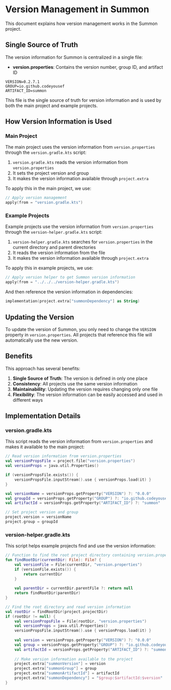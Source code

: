 # Version Management in Summon

This document explains how version management works in the Summon project.

## Single Source of Truth

The version information for Summon is centralized in a single file:

- **version.properties**: Contains the version number, group ID, and artifact ID

```properties
VERSION=0.2.7.1
GROUP=io.github.codeyousef
ARTIFACT_ID=summon
```

This file is the single source of truth for version information and is used by both the main project and example projects.

## How Version Information is Used

### Main Project

The main project uses the version information from `version.properties` through the `version.gradle.kts` script:

1. `version.gradle.kts` reads the version information from `version.properties`
2. It sets the project version and group
3. It makes the version information available through `project.extra`

To apply this in the main project, we use:

```kotlin
// Apply version management
apply(from = "version.gradle.kts")
```

### Example Projects

Example projects use the version information from `version.properties` through the `version-helper.gradle.kts` script:

1. `version-helper.gradle.kts` searches for `version.properties` in the current directory and parent directories
2. It reads the version information from the file
3. It makes the version information available through `project.extra`

To apply this in example projects, we use:

```kotlin
// Apply version helper to get Summon version information
apply(from = "../../../version-helper.gradle.kts")
```

And then reference the version information in dependencies:

```kotlin
implementation(project.extra["summonDependency"] as String)
```

## Updating the Version

To update the version of Summon, you only need to change the `VERSION` property in `version.properties`. All projects that reference this file will automatically use the new version.

## Benefits

This approach has several benefits:

1. **Single Source of Truth**: The version is defined in only one place
2. **Consistency**: All projects use the same version information
3. **Maintainability**: Updating the version requires changing only one file
4. **Flexibility**: The version information can be easily accessed and used in different ways

## Implementation Details

### version.gradle.kts

This script reads the version information from `version.properties` and makes it available to the main project:

```kotlin
// Read version information from version.properties
val versionPropsFile = project.file("version.properties")
val versionProps = java.util.Properties()

if (versionPropsFile.exists()) {
    versionPropsFile.inputStream().use { versionProps.load(it) }
}

val versionName = versionProps.getProperty("VERSION") ?: "0.0.0"
val groupId = versionProps.getProperty("GROUP") ?: "io.github.codeyousef"
val artifactId = versionProps.getProperty("ARTIFACT_ID") ?: "summon"

// Set project version and group
project.version = versionName
project.group = groupId
```

### version-helper.gradle.kts

This script helps example projects find and use the version information:

```kotlin
// Function to find the root project directory containing version.properties
fun findRootDir(currentDir: File): File? {
    val versionFile = File(currentDir, "version.properties")
    if (versionFile.exists()) {
        return currentDir
    }
    
    val parentDir = currentDir.parentFile ?: return null
    return findRootDir(parentDir)
}

// Find the root directory and read version information
val rootDir = findRootDir(project.projectDir)
if (rootDir != null) {
    val versionPropsFile = File(rootDir, "version.properties")
    val versionProps = java.util.Properties()
    versionPropsFile.inputStream().use { versionProps.load(it) }
    
    val version = versionProps.getProperty("VERSION") ?: "0.0.0"
    val group = versionProps.getProperty("GROUP") ?: "io.github.codeyousef"
    val artifactId = versionProps.getProperty("ARTIFACT_ID") ?: "summon"
    
    // Make version information available to the project
    project.extra["summonVersion"] = version
    project.extra["summonGroup"] = group
    project.extra["summonArtifactId"] = artifactId
    project.extra["summonDependency"] = "$group:$artifactId:$version"
}
```
